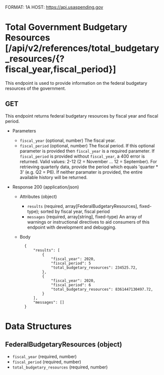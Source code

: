 FORMAT: 1A
HOST: https://api.usaspending.gov

# Total Government Budgetary Resources [/api/v2/references/total_budgetary_resources/{?fiscal_year,fiscal_period}]

This endpoint is used to provide information on the federal budgetary resources of the government.

## GET

This endpoint returns federal budgetary resources by fiscal year and fiscal period.

+ Parameters

    + `fiscal_year` (optional, number)
        The fiscal year.
    + `fiscal_period` (optional, number)
        The fiscal period. If this optional parameter is provided then `fiscal_year` is a required parameter. If `fiscal_period` is provided without `fiscal_year`, a 400 error is returned.  Valid values: 2-12 (2 = November ... 12 = September). For retrieving quarterly data, provide the period which equals 'quarter * 3' (e.g. Q2 = P6). If neither paramater is provided, the entire available history will be returned.

+ Response 200 (application/json)

    + Attributes (object)
        + `results` (required, array[FederalBudgetaryResources], fixed-type); sorted by fiscal year, fiscal period
        + `messages` (required, array[string], fixed-type)
            An array of warnings or instructional directives to aid consumers of this endpoint with development and debugging.
    + Body

            {
                "results": [
                    {
                        "fiscal_year": 2020,
                        "fiscal_period": 5
                        "total_budgetary_resources": 234525.72,
                    },
                    {
                        "fiscal_year": 2020,
                        "fiscal_period": 6
                        "total_budgetary_resources": 8361447130497.72,
                    }
                ],
                "messages": []
            }

# Data Structures

## FederalBudgetaryResources (object)
+ `fiscal_year` (required, number)
+ `fiscal_period` (required, number)
+ `total_budgetary_resources` (required, number)
